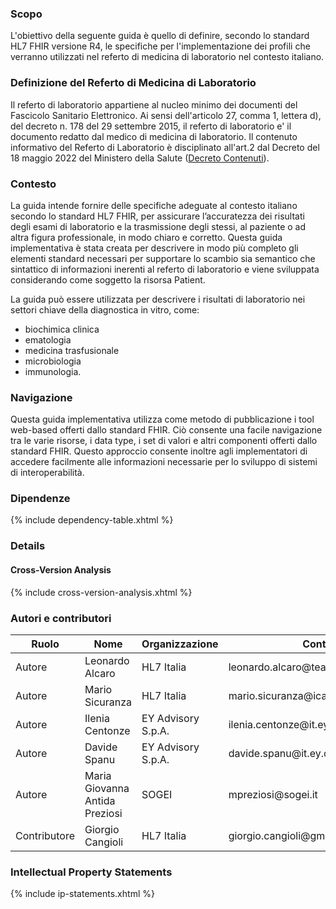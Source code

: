 ### Scopo
L'obiettivo della seguente guida è quello di definire, secondo lo standard HL7 FHIR versione R4, le specifiche per l'implementazione dei profili che verranno utilizzati nel referto di medicina di laboratorio nel contesto italiano.   

### Definizione del Referto di Medicina di Laboratorio
Il referto di laboratorio appartiene al nucleo minimo dei documenti del Fascicolo Sanitario Elettronico.
Ai sensi dell'articolo 27, comma 1, lettera d), del  decreto n. 178 del 29 settembre 2015,  il referto di laboratorio e' il documento redatto dal medico di medicina di laboratorio. 
Il contenuto informativo del Referto di Laboratorio è disciplinato all'art.2 dal Decreto del 18 maggio 2022 del Ministero della Salute ([Decreto Contenuti](https://www.gazzettaufficiale.it/eli/id/2022/07/11/22A03960)). 

### Contesto
La guida intende fornire delle specifiche adeguate al contesto italiano secondo lo standard HL7 FHIR, per assicurare l’accuratezza dei risultati degli esami di laboratorio e la trasmissione degli stessi, al paziente o ad altra figura professionale, in modo chiaro e corretto.
Questa guida implementativa è stata creata per descrivere in modo più completo gli elementi standard necessari per supportare lo scambio sia semantico che sintattico di informazioni inerenti al referto di laboratorio e viene sviluppata considerando come soggetto la risorsa Patient. 

La guida può essere utilizzata  per descrivere i risultati di laboratorio nei settori chiave della diagnostica in vitro, come:
- biochimica clinica
- ematologia 
- medicina trasfusionale
- microbiologia 
- immunologia.

### Navigazione
Questa guida implementativa utilizza come metodo di pubblicazione i tool web-based offerti dallo standard FHIR. Ciò consente una facile navigazione tra le varie risorse, i data type, i set di valori e altri componenti offerti dallo standard FHIR. 
Questo approccio consente inoltre agli implementatori di accedere facilmente alle informazioni necessarie per lo sviluppo di sistemi di interoperabilità.

### Dipendenze
{% include dependency-table.xhtml %}

### Details
#### Cross-Version Analysis
{% include cross-version-analysis.xhtml %}

### Autori e contributori

<table>
<thead>
<tr class="header">
<th>Ruolo</th>
<th>Nome</th>
<th>Organizzazione</th>
<th>Contatto</th>
</tr>
</thead>
<tbody>
<tr class="odd">
<td>Autore</td>
<td>Leonardo Alcaro</td>
<td>HL7 Italia</td>
<td>leonardo.alcaro@teamdigitale.governo.it</td>
</tr>
<tr class="even">
<td>Autore</td>
<td>Mario Sicuranza</td>
<td>HL7 Italia</td>
<td>mario.sicuranza@icar.cnr.it</td>
</tr>
<tr class="odd">
<td>Autore</td>
<td>Ilenia Centonze</td>
<td>EY Advisory S.p.A.</td>
<td>ilenia.centonze@it.ey.com</td>
</tr>
<tr class="odd">
<td>Autore</td>
<td>Davide Spanu</td>
<td>EY Advisory S.p.A.</td>
<td>davide.spanu@it.ey.com</td>
</tr>
<tr class="even">
<td>Autore</td>
<td>Maria Giovanna Antida Preziosi</td>
<td>SOGEI</td>
<td>mpreziosi@sogei.it</td>
</tr>
<tr class="odd">
<td>Contributore</td>
<td>Giorgio Cangioli</td>
<td>HL7 Italia</td>
<td>giorgio.cangioli@gmail.com</td>
</tr>
</tbody>
</table>

### Intellectual Property Statements
{% include ip-statements.xhtml %}